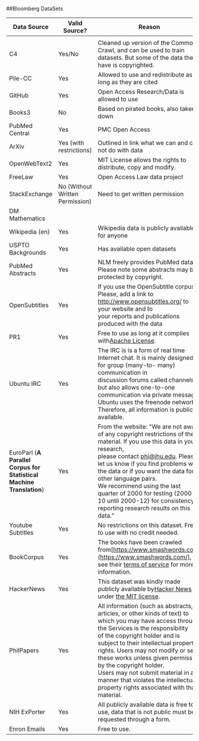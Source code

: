 ##Bloomberg DataSets

| Data Source                                                                | Valid Source?                   | Reason                                                                                                                                                                                                                                                                                                                                                                                                                                                  | Data Link                                                                                     |
| -------------------------------------------------------------------------- | ------------------------------- | ------------------------------------------------------------------------------------------------------------------------------------------------------------------------------------------------------------------------------------------------------------------------------------------------------------------------------------------------------------------------------------------------------------------------------------------------------- | --------------------------------------------------------------------------------------------- |
|                                                                            |                                 |                                                                                                                                                                                                                                                                                                                                                                                                                                                         |                                                                                               |
| C4                                                                         | Yes/No                          | Cleaned up version of the Common Crawl, and can be used to train datasets. But some of the data they have is copyrighted.                                                                                                                                                                                                                                                                                                                               | https://www.tensorflow.org/datasets/catalog/c4                                                |
| Pile-CC                                                                    | Yes                             | Allowed to use and redistribute as long as they are cited                                                                                                                                                                                                                                                                                                                                                                                               | https://github.com/EleutherAI/the-pile?tab=readme-ov-file                                     |
| GitHub                                                                     | Yes                             | Open Access Research/Data is allowed to use                                                                                                                                                                                                                                                                                                                                                                                                             | https://docs.github.com/en/site-policy/acceptable-use-policies/github-acceptable-use-policies |
| Books3                                                                     | No                              | Based on pirated books, also taken down                                                                                                                                                                                                                                                                                                                                                                                                                 |                                                                                               |
| PubMed Central                                                             | Yes                             | PMC Open Access                                                                                                                                                                                                                                                                                                                                                                                                                                         | https://www.ncbi.nlm.nih.gov/pmc/tools/developers/                                            |
| ArXiv                                                                      | Yes (with restrictions)         | Outlined in link what we can and can not do with data                                                                                                                                                                                                                                                                                                                                                                                                   | https://info.arxiv.org/help/api/tou.html                                                      |
| OpenWebText2                                                               | Yes                             | MIT License allows the rights to distribute, copy and modify.                                                                                                                                                                                                                                                                                                                                                                                           | https://openwebtext2.readthedocs.io/en/latest/                                                |
| FreeLaw                                                                    | Yes                             | Open Access Law data project                                                                                                                                                                                                                                                                                                                                                                                                                            | https://github.com/freelawproject                                                             |
| StackExchange                                                              | No (Without Written Permission) | Need to get written permission                                                                                                                                                                                                                                                                                                                                                                                                                          | https://stackoverflow.com/legal/acceptable-use-policy                                         |
| DM Mathematics                                                             |                                 |                                                                                                                                                                                                                                                                                                                                                                                                                                                         |                                                                                               |
| Wikipedia (en)                                                             | Yes                             | Wikipedia data is publicly available for anyone                                                                                                                                                                                                                                                                                                                                                                                                         | GFDL, CC BY-SA Licenses                                                                       |
| USPTO Backgrounds                                                          | Yes                             | Has available open datasets                                                                                                                                                                                                                                                                                                                                                                                                                             | https://developer.uspto.gov/about-open-data                                                   |
| PubMed Abstracts                                                           | Yes                             | NLM freely provides PubMed data. Please note some abstracts may be protected by copyright.                                                                                                                                                                                                                                                                                                                                                              | [https://pubmed.ncbi.nlm.nih.gov/download/]()                                                    |
| OpenSubtitles                                                              | Yes                             | If you use the OpenSubtitle corpus: Please, add a link to http://www.opensubtitles.org/ to your website and to<br />your reports and publications produced with the data                                                                                                                                                                                                                                                                                | [https://opus.nlpl.eu/OpenSubtitles/corpus/version/OpenSubtitles]()                              |
| PR1                                                                        | Yes                             | Free to use as long at it complies with[Apache License](http://www.apache.org/licenses/LICENSE-2.0).                                                                                                                                                                                                                                                                                                                                                       | [https://github.com/google-deepmind/pg19]()                                                      |
| Ubuntu IRC                                                                 | Yes                             | The IRC is is a form of real time Internet chat. It is mainly designed for group (many-to- many) communication in<br />discussion forums called channels, but also allows one-to-one communication via private message. Ubuntu uses the freenode network.<br />Therefore, all information is publicly available.                                                                                                                                        | [https://wiki.ubuntu.com/IRC/ChannelList]()                                                      |
| EuroParl (**A Parallel Corpus for Statistical Machine Translation**) | Yes                             | From the website: "We are not aware of any copyright restrictions of the material. If you use this data in your research,<br />please contact [phi@jhu.edu](mailto:phi@jhu.edu). Please let us know if you find problems with the data or if you want the data for other language pairs.<br />We recommend using the last quarter of 2000 for testing (2000-10 until 2000-12) for consistency in reporting research results on this data."                 | [https://www.statmt.org/europarl/]()                                                             |
| Youtube Subtitles                                                          | Yes                             | No restrictions on this dataset. Free to use with no credit needed.                                                                                                                                                                                                                                                                                                                                                                                     | [https://www.kaggle.com/datasets/wadzim/youtube-subtitles]()                                     |
| BookCorpus                                                                 | Yes                             | The books have been crawled from[https://www.smashwords.com](https://www.smashwords.com/), see their [terms of service](https://www.smashwords.com/about/tos) for more information.                                                                                                                                                                                                                                                                           | [https://huggingface.co/datasets/bookcorpus]()                                                   |
| HackerNews                                                                 | Yes                             | This dataset was kindly made publicly available by[Hacker News](https://github.com/HackerNews/API) under [the MIT license](https://github.com/HackerNews/API/blob/master/LICENSE).                                                                                                                                                                                                                                                                            | [https://www.kaggle.com/datasets/hacker-news/hacker-news]()                                      |
| PhilPapers                                                                 | Yes                             | All information (such as abstracts, articles, or other kinds of text) to which you may have access through the Services is the responsibility<br />of the copyright holder and is subject to their intellectual property rights. Users may not modify or sell these works unless given permission by the copyright holder.<br />Users may not submit material in a manner that violates the intellectual property rights associated with that material. | [https://philpapers.org/]()                                                                      |
| NIH ExPorter                                                               | Yes                             | All publicly available data is free to use, data that is not public must be requested through a form.                                                                                                                                                                                                                                                                                                                                                   | [https://reporter.nih.gov/exporter]()                                                            |
| Enron Emails                                                               | Yes                             | Free to use.                                                                                                                                                                                                                                                                                                                                                                                                                                            | [https://www.cs.cmu.edu/~enron/]()                                                               |
